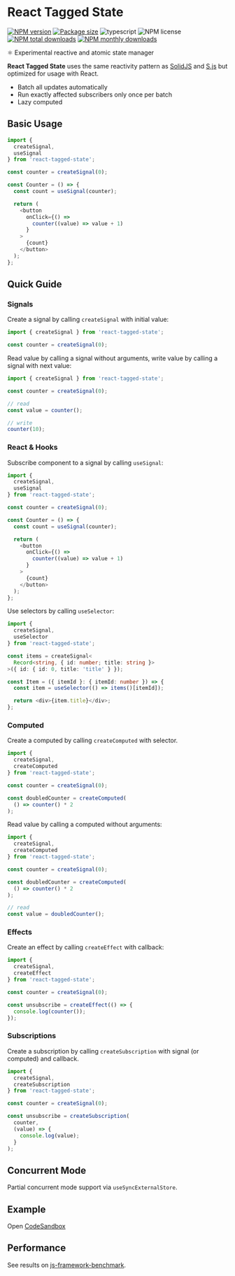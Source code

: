 # React Tagged State

[![NPM version](https://img.shields.io/npm/v/react-tagged-state.svg?style=flat)](https://www.npmjs.com/package/react-tagged-state)
[![Package size](https://img.shields.io/bundlephobia/minzip/react-tagged-state.svg)](https://bundlephobia.com/result?p=react-tagged-state)
![typescript](https://img.shields.io/badge/%3C%2F%3E-TypeScript-blue.svg)
![NPM license](https://img.shields.io/npm/l/react-tagged-state.svg?style=flat)
[![NPM total downloads](https://img.shields.io/npm/dt/react-tagged-state.svg?style=flat)](https://npmcharts.com/compare/react-tagged-state?minimal=true)
[![NPM monthly downloads](https://img.shields.io/npm/dm/react-tagged-state.svg?style=flat)](https://npmcharts.com/compare/react-tagged-state?minimal=true)

⚛️ Experimental reactive and atomic state manager

**React Tagged State** uses the same reactivity pattern as [SolidJS](https://www.solidjs.com/) and [S.js](https://github.com/adamhaile/S) but optimized for usage with React.

- Batch all updates automatically
- Run exactly affected subscribers only once per batch
- Lazy computed

## Basic Usage

```typescript jsx
import {
  createSignal,
  useSignal
} from 'react-tagged-state';

const counter = createSignal(0);

const Counter = () => {
  const count = useSignal(counter);

  return (
    <button
      onClick={() =>
        counter((value) => value + 1)
      }
    >
      {count}
    </button>
  );
};
```

## Quick Guide

### Signals

Create a signal by calling `createSignal` with initial value:

```typescript jsx
import { createSignal } from 'react-tagged-state';

const counter = createSignal(0);
```

Read value by calling a signal without arguments, write value by calling a signal with next value:

```typescript jsx
import { createSignal } from 'react-tagged-state';

const counter = createSignal(0);

// read
const value = counter();

// write
counter(10);
```

### React & Hooks

Subscribe component to a signal by calling `useSignal`:

```typescript jsx
import {
  createSignal,
  useSignal
} from 'react-tagged-state';

const counter = createSignal(0);

const Counter = () => {
  const count = useSignal(counter);

  return (
    <button
      onClick={() =>
        counter((value) => value + 1)
      }
    >
      {count}
    </button>
  );
};
```

Use selectors by calling `useSelector`:

```typescript jsx
import {
  createSignal,
  useSelector
} from 'react-tagged-state';

const items = createSignal<
  Record<string, { id: number; title: string }>
>({ id: { id: 0, title: 'title' } });

const Item = ({ itemId }: { itemId: number }) => {
  const item = useSelector(() => items()[itemId]);

  return <div>{item.title}</div>;
};
```

### Computed

Create a computed by calling `createComputed` with selector.

```typescript jsx
import {
  createSignal,
  createComputed
} from 'react-tagged-state';

const counter = createSignal(0);

const doubledCounter = createComputed(
  () => counter() * 2
);
```

Read value by calling a computed without arguments:

```typescript jsx
import {
  createSignal,
  createComputed
} from 'react-tagged-state';

const counter = createSignal(0);

const doubledCounter = createComputed(
  () => counter() * 2
);

// read
const value = doubledCounter();
```

### Effects

Create an effect by calling `createEffect` with callback:

```typescript jsx
import {
  createSignal,
  createEffect
} from 'react-tagged-state';

const counter = createSignal(0);

const unsubscribe = createEffect(() => {
  console.log(counter());
});
```

### Subscriptions

Create a subscription by calling `createSubscription` with signal (or computed) and callback.

```typescript jsx
import {
  createSignal,
  createSubscription
} from 'react-tagged-state';

const counter = createSignal(0);

const unsubscribe = createSubscription(
  counter,
  (value) => {
    console.log(value);
  }
);
```

## Concurrent Mode

Partial concurrent mode support via `useSyncExternalStore`.

## Example

Open [CodeSandbox](https://codesandbox.io/s/react-tagged-state-qco1t)

## Performance

See results on [js-framework-benchmark](https://rawgit.com/krausest/js-framework-benchmark/master/webdriver-ts-results/table.html).
